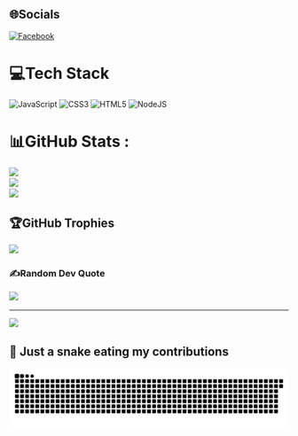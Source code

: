 
## 🌐Socials
[![Facebook](https://img.shields.io/badge/Facebook-%231877F2.svg?logo=Facebook&logoColor=white)](https://facebook.com/https://www.facebook.com/tutungduong/) 

# 💻Tech Stack
![JavaScript](https://img.shields.io/badge/javascript-%23323330.svg?style=for-the-badge&logo=javascript&logoColor=%23F7DF1E) ![CSS3](https://img.shields.io/badge/css3-%231572B6.svg?style=for-the-badge&logo=css3&logoColor=white) ![HTML5](https://img.shields.io/badge/html5-%23E34F26.svg?style=for-the-badge&logo=html5&logoColor=white) ![NodeJS](https://img.shields.io/badge/node.js-6DA55F?style=for-the-badge&logo=node.js&logoColor=white)
# 📊GitHub Stats :
![](https://github-readme-stats.vercel.app/api?username=c0mr4dev&theme=radical&hide_border=false&include_all_commits=false&count_private=false)<br/>
![](https://github-readme-streak-stats.herokuapp.com/?user=c0mr4dev&theme=radical&hide_border=false)<br/>
![](https://github-readme-stats.vercel.app/api/top-langs/?username=c0mr4dev&theme=radical&hide_border=false&include_all_commits=false&count_private=false&layout=compact)

## 🏆GitHub Trophies
![](https://github-trophies.vercel.app/?username=c0mr4dev&theme=radical&no-frame=false&no-bg=false&margin-w=4)

### ✍️Random Dev Quote
![](https://quotes-github-readme.vercel.app/api?type=horizontal&theme=radical)

---
[![](https://visitcount.itsvg.in/api?id=c0mr4dev&icon=0&color=0)](https://visitcount.itsvg.in)

## 🐍 Just a snake eating my contributions

![snake gif](https://github.com/c0mr4dev/c0mr4dev/blob/output/github-contribution-grid-snake.svg)
